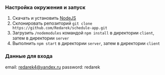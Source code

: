 ### Настройка окружения и запуск
1. Скачать и установить [NodeJS](https://nodejs.org)
2. Склонировать репозиторий `git clone https://github.com/Redarek/schedule-app.git`
3. Загрузить `/nodemodules` командой `npm install` в директории `client`, затем в директории `server`
4. Выполнить `npm start` в директории `server`, затем в директории `client`

### Данные для входа
email: redarek4@yandex.ru
password: redarek
